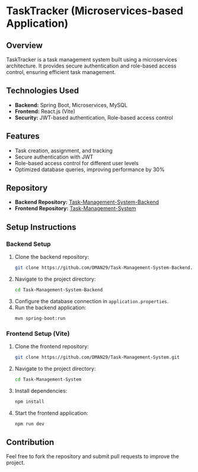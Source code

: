 # TaskTracker (Microservices-based Application)

## Overview
TaskTracker is a task management system built using a microservices architecture. It provides secure authentication and role-based access control, ensuring efficient task management.

## Technologies Used
- **Backend:** Spring Boot, Microservices, MySQL
- **Frontend:** React.js (Vite)
- **Security:** JWT-based authentication, Role-based access control

## Features
- Task creation, assignment, and tracking
- Secure authentication with JWT
- Role-based access control for different user levels
- Optimized database queries, improving performance by 30%

## Repository
- **Backend Repository:** [Task-Management-System-Backend](https://github.com/DMAN29/Task-Management-System-Backend)
- **Frontend Repository:** [Task-Management-System](https://github.com/DMAN29/Task-Management-System)

## Setup Instructions
### Backend Setup
1. Clone the backend repository:
   ```sh
   git clone https://github.com/DMAN29/Task-Management-System-Backend.git
   ```
2. Navigate to the project directory:
   ```sh
   cd Task-Management-System-Backend
   ```
3. Configure the database connection in `application.properties`.
4. Run the backend application:
   ```sh
   mvn spring-boot:run
   ```

### Frontend Setup (Vite)
1. Clone the frontend repository:
   ```sh
   git clone https://github.com/DMAN29/Task-Management-System.git
   ```
2. Navigate to the project directory:
   ```sh
   cd Task-Management-System
   ```
3. Install dependencies:
   ```sh
   npm install
   ```
4. Start the frontend application:
   ```sh
   npm run dev
   ```

## Contribution
Feel free to fork the repository and submit pull requests to improve the project.



